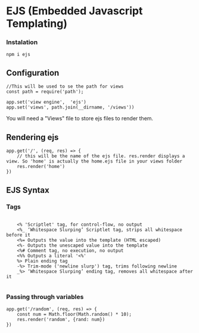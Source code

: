 # EJS (Embedded Javascript Templating)


### Instalation
```
npm i ejs
```


## Configuration

```
//This will be used to se the path for views
const path = require('path');

app.set('view engine',  'ejs')
app.set('views', path.join(__dirname, '/views'))

```

You will need a "Views" file to store ejs files to render them.

## Rendering ejs 

```
app.get('/', (req, res) => {
    // this will be the name of the ejs file. res.render displays a view. So 'home' is actually the home.ejs file in your views folder
    res.render('home')
})
```


## EJS Syntax


### Tags
```

    <% 'Scriptlet' tag, for control-flow, no output
    <%_ ‘Whitespace Slurping’ Scriptlet tag, strips all whitespace before it
    <%= Outputs the value into the template (HTML escaped)
    <%- Outputs the unescaped value into the template
    <%# Comment tag, no execution, no output
    <%% Outputs a literal '<%'
    %> Plain ending tag
    -%> Trim-mode ('newline slurp') tag, trims following newline
    _%> ‘Whitespace Slurping’ ending tag, removes all whitespace after it


```


### Passing through variables

```
app.get('/random', (req, res) => {
    const num = Math.floor(Math.random() * 10);
    res.render('random', {rand: num})
})
```


